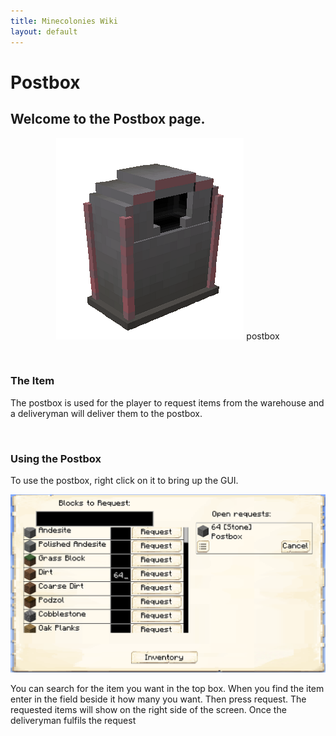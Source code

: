 ```yaml
---
title: Minecolonies Wiki
layout: default
---
```

# Postbox 

## Welcome to the Postbox page. 

<div class="infobox box text-center">
    <p style="text-align:center;"><img src="../../assets/images/items/postbox.png" alt="Postbox" />
    <recipe>postbox</recipe>
</div>
<br>

### The Item

The postbox is used for the player to request items from the warehouse and a deliveryman will deliver them to the postbox. 

<br>

### Using the Postbox

To use the postbox, right click on it to bring up the GUI.

<p style="text-align:center;"><img src="../../assets/images/items/postboxgui.png" alt="Postbox GUI"></p>


You can search for the item you want in the top box. When you find the item enter in the field beside it how many you want. Then press request. The requested items will show on the right side of the screen. Once the deliveryman fulfils the request

